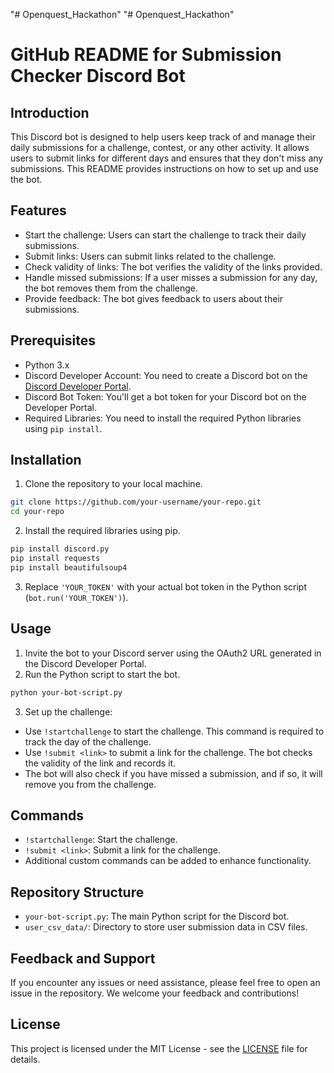"# Openquest_Hackathon" 
"# Openquest_Hackathon" 
# GitHub README for Submission Checker Discord Bot

## Introduction

This Discord bot is designed to help users keep track of and manage their daily submissions for a challenge, contest, or any other activity. It allows users to submit links for different days and ensures that they don't miss any submissions. This README provides instructions on how to set up and use the bot.

## Features

- Start the challenge: Users can start the challenge to track their daily submissions.
- Submit links: Users can submit links related to the challenge.
- Check validity of links: The bot verifies the validity of the links provided.
- Handle missed submissions: If a user misses a submission for any day, the bot removes them from the challenge.
- Provide feedback: The bot gives feedback to users about their submissions.

## Prerequisites

- Python 3.x
- Discord Developer Account: You need to create a Discord bot on the [Discord Developer Portal](https://discord.com/developers/applications).
- Discord Bot Token: You'll get a bot token for your Discord bot on the Developer Portal.
- Required Libraries: You need to install the required Python libraries using `pip install`.

## Installation

1. Clone the repository to your local machine.

```bash
git clone https://github.com/your-username/your-repo.git
cd your-repo
```

2. Install the required libraries using pip.

```bash
pip install discord.py
pip install requests
pip install beautifulsoup4
```

3. Replace `'YOUR_TOKEN'` with your actual bot token in the Python script (`bot.run('YOUR_TOKEN')`).

## Usage

1. Invite the bot to your Discord server using the OAuth2 URL generated in the Discord Developer Portal.
2. Run the Python script to start the bot.

```bash
python your-bot-script.py
```

3. Set up the challenge:

- Use `!startchallenge` to start the challenge. This command is required to track the day of the challenge.
- Use `!submit <link>` to submit a link for the challenge. The bot checks the validity of the link and records it.
- The bot will also check if you have missed a submission, and if so, it will remove you from the challenge.

## Commands

- `!startchallenge`: Start the challenge.
- `!submit <link>`: Submit a link for the challenge.
- Additional custom commands can be added to enhance functionality.

## Repository Structure

- `your-bot-script.py`: The main Python script for the Discord bot.
- `user_csv_data/`: Directory to store user submission data in CSV files.

## Feedback and Support

If you encounter any issues or need assistance, please feel free to open an issue in the repository. We welcome your feedback and contributions!

## License

This project is licensed under the MIT License - see the [LICENSE](LICENSE) file for details.
